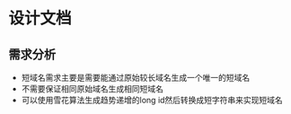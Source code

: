 # 设计文档
## 需求分析
- 短域名需求主要是需要能通过原始较长域名生成一个唯一的短域名
- 不需要保证相同原始域名生成相同短域名
- 可以使用雪花算法生成趋势递增的long id然后转换成短字符串来实现短域名